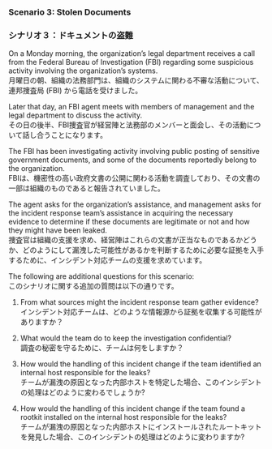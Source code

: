 ### Scenario 3: Stolen Documents 
### シナリオ３：ドキュメントの盗難

On a Monday morning, the organization’s legal department receives a call from the Federal Bureau of Investigation (FBI) regarding some suspicious activity involving the organization’s systems.  
月曜日の朝、組織の法務部門は、組織のシステムに関わる不審な活動について、連邦捜査局 (FBI) から電話を受けました。  

Later that day, an FBI agent meets with members of management and the legal department to discuss the activity.  
その日の後半、FBI捜査官が経営陣と法務部のメンバーと面会し、その活動について話し合うことになります。  

The FBI has been investigating activity involving public posting of sensitive government documents, and some of the documents reportedly belong to the organization.  
FBIは、機密性の高い政府文書の公開に関わる活動を調査しており、その文書の一部は組織のものであると報告されていました。  

The agent asks for the organization’s assistance, and management asks for the incident response team’s assistance in acquiring the necessary evidence to determine if these documents are legitimate or not and how they might have been leaked.  
捜査官は組織の支援を求め、経営陣はこれらの文書が正当なものであるかどうか、どのようにして漏洩した可能性があるかを判断するために必要な証拠を入手するために、インシデント対応チームの支援を求めています。  

The following are additional questions for this scenario:  
このシナリオに関する追加の質問は以下の通りです。

1. From what sources might the incident response team gather evidence?  
インシデント対応チームは、どのような情報源から証拠を収集する可能性がありますか？ 

2. What would the team do to keep the investigation confidential?  
調査の秘密を守るために、チームは何をしますか？ 

3. How would the handling of this incident change if the team identified an internal host responsible for the leaks?  
チームが漏洩の原因となった内部ホストを特定した場合、このインシデントの処理はどのように変わるでしょうか? 

4. How would the handling of this incident change if the team found a rootkit installed on the internal host responsible for the leaks?  
チームが漏洩の原因となった内部ホストにインストールされたルートキットを発見した場合、このインシデントの処理はどのように変わりますか?